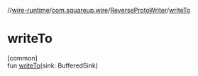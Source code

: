 //[wire-runtime](../../../index.md)/[com.squareup.wire](../index.md)/[ReverseProtoWriter](index.md)/[writeTo](write-to.md)

# writeTo

[common]\
fun [writeTo](write-to.md)(sink: BufferedSink)
